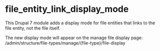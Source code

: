 file_entity_link_display_mode
=============================

This Drupal 7 module adds a display mode for file entities that links to the file entity, not the file itself.

The new display mode will appear on the manage file display page: /admin/structure/file-types/manage/{file-type}/file-display
